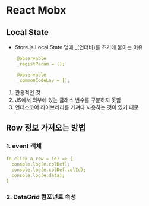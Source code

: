 # React Mobx

## Local State
- Store.js Local State 명에 _(언더바)를 초기에 붙이는 이유
```yml
    @observable
    _registParam = {};

    @observable
    _commonCodeLov = [];
```
1) 관용적인 것
2) JS에서 외부에 있는 클래스 변수를 구분하지 못함
3) 언더스코어 라이브러리를 가져다 사용하는 것이 있기 때문

## Row 정보 가져오는 방법

### 1. event 객체
```yml
fn_click_a_row = (e) => {
  console.log(e.colDef);
  console.log(e.colDef.colId);
  console.log(e.data);
}
```

### 2. DataGrid 컴포넌트 속성